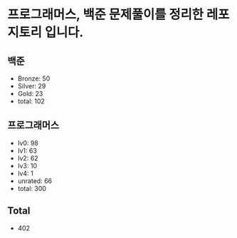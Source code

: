 # 프로그래머스, 백준 문제풀이를 정리한 레포지토리 입니다. 

## 백준
- Bronze: 50
- Silver: 29
- Gold: 23
- total: 102

## 프로그래머스
- lv0: 98
- lv1: 63
- lv2: 62
- lv3: 10
- lv4: 1
- unrated: 66
- total: 300

## Total
- 402
